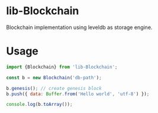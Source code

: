 # lib-Blockchain
Blockchain implementation using leveldb as storage engine.

# Usage

```javascript
import {Blockchain} from 'lib-Blockchain';

const b = new Blockchain('db-path');

b.genesis(); // create genesis block
b.push({ data: Buffer.from('Hello world', 'utf-8') });

console.log(b.toArray());
```
